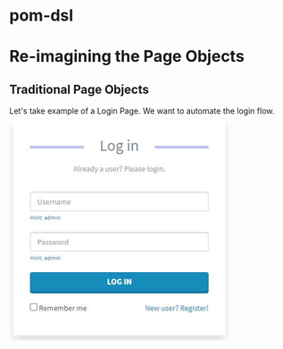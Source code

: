# pom-dsl
# Re-imagining the Page Objects

## Traditional Page Objects
Let's take example of a Login Page. We want to automate the login flow.
![Login Page](/article/Login.JPG)



